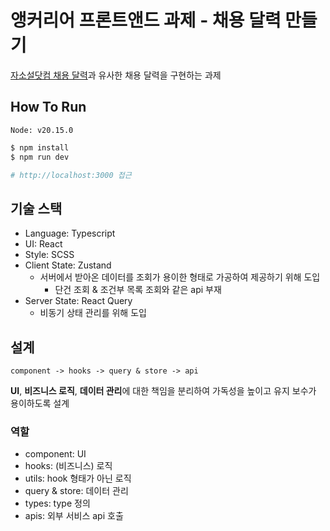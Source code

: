 # 앵커리어 프론트앤드 과제 - 채용 달력 만들기

[자소설닷컴 채용 달력](https://jasoseol.com/recruit)과 유사한 채용 달력을 구현하는 과제

## How To Run

```
Node: v20.15.0
```

```bash
$ npm install
$ npm run dev

# http://localhost:3000 접근
```

## 기술 스택

- Language: Typescript
- UI: React
- Style: SCSS
- Client State: Zustand
  - 서버에서 받아온 데이터를 조회가 용이한 형태로 가공하여 제공하기 위해 도입
    - 단건 조회 & 조건부 목록 조회와 같은 api 부재
- Server State: React Query
  - 비동기 상태 관리를 위해 도입

## 설계

```
component -> hooks -> query & store -> api
```

**UI**, **비즈니스 로직**, **데이터 관리**에 대한 책임을 분리하여 가독성을 높이고 유지 보수가 용이하도록 설계

### 역할

- component: UI
- hooks: (비즈니스) 로직
- utils: hook 형태가 아닌 로직
- query & store: 데이터 관리
- types: type 정의
- apis: 외부 서비스 api 호출
